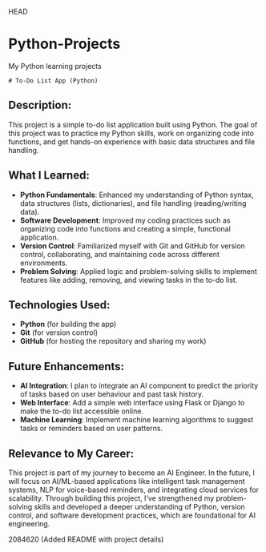  HEAD
# Python-Projects
My Python learning projects

    # To-Do List App (Python)

## Description:
This project is a simple to-do list application built using Python. The goal of this project was to practice my Python skills, work on organizing code into functions, and get hands-on experience with basic data structures and file handling.

## What I Learned:
- **Python Fundamentals**: Enhanced my understanding of Python syntax, data structures (lists, dictionaries), and file handling (reading/writing data).
- **Software Development**: Improved my coding practices such as organizing code into functions and creating a simple, functional application.
- **Version Control**: Familiarized myself with Git and GitHub for version control, collaborating, and maintaining code across different environments.
- **Problem Solving**: Applied logic and problem-solving skills to implement features like adding, removing, and viewing tasks in the to-do list.

## Technologies Used:
- **Python** (for building the app)
- **Git** (for version control)
- **GitHub** (for hosting the repository and sharing my work)

## Future Enhancements:
- **AI Integration**: I plan to integrate an AI component to predict the priority of tasks based on user behaviour and past task history.
- **Web Interface**: Add a simple web interface using Flask or Django to make the to-do list accessible online.
- **Machine Learning**: Implement machine learning algorithms to suggest tasks or reminders based on user patterns.

## Relevance to My Career:
This project is part of my journey to become an AI Engineer. In the future, I will focus on AI/ML-based applications like intelligent task management systems, NLP for voice-based reminders, and integrating cloud services for scalability. Through building this project, I’ve strengthened my problem-solving skills and developed a deeper understanding of Python, version control, and software development practices, which are foundational for AI engineering.

    
2084620 (Added README with project details)
